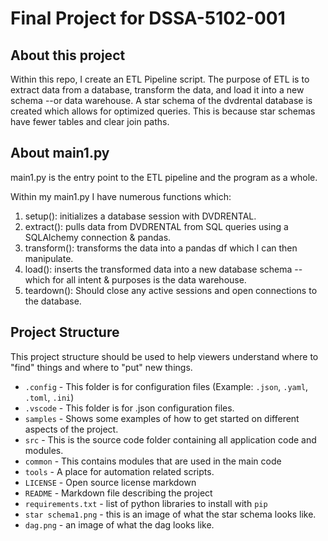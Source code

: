 # Final Project for DSSA-5102-001 

## About this project
Within this repo, I create an ETL Pipeline script. The purpose of ETL is to extract data from a database, transform the data, and load it into a new schema --or data warehouse. A star schema of the dvdrental database is created which allows for optimized queries. This is because star schemas have fewer tables and clear join paths. 


## About main1.py

main1.py is the entry point to the ETL pipeline and the program as a whole. 

Within my main1.py I have numerous functions which: 

1. setup(): initializes a database session with DVDRENTAL.
2. extract(): pulls data from DVDRENTAL from SQL queries using a SQLAlchemy connection & pandas.
3. transform(): transforms the data into a pandas df which I can then manipulate. 
4. load(): inserts the transformed data into a new database schema -- which for all intent & purposes is the data warehouse.
5. teardown(): Should close any active sessions and open connections to the database.


## __Project Structure__
This project structure should be used to help viewers understand where to "find" things and where to "put" new things. 
*   `.config` - This folder is for configuration files (Example: `.json`, `.yaml`, `.toml`, `.ini`)
*   `.vscode` - This folder is for .json configuration files.
*   `samples` - Shows some examples of how to get started on different aspects of the project.
*   `src` - This is the source code folder containing all application code and modules.
*   `common` - This contains modules that are used in the main code
*   `tools` - A place for automation related scripts.
*   `LICENSE` - Open source license markdown
*   `README` - Markdown file describing the project
*   `requirements.txt` - list of python libraries to install with `pip`
*   `star schema1.png` - this is an image of what the star schema looks like.
*   `dag.png` - an image of what the dag looks like.
